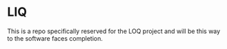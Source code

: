 # LIQ
This is a repo specifically reserved for the LOQ project and will be this way to the software faces completion.
